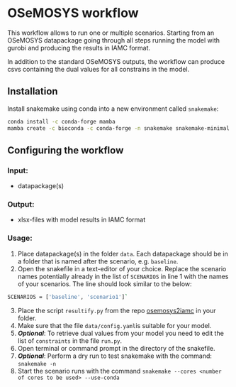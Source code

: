 # OSeMOSYS workflow
This workflow allows to run one or multiple scenarios. Starting from an OSeMOSYS datapackage going through all steps running the model with gurobi and producing the results in IAMC format.

In addition to the standard OSeMOSYS outputs, the workflow can produce csvs containing the dual values for all constrains in the model.

## Installation
Install snakemake using conda into a new environment called `snakemake`:
```bash
conda install -c conda-forge mamba
mamba create -c bioconda -c conda-forge -n snakemake snakemake-minimal
```
## Configuring the workflow
### Input: 

- datapackage(s)

### Output:

- xlsx-files with model results in IAMC format

### Usage:

1. Place datapackage(s) in the folder `data`. Each datapackage should be in a folder that is named after the scenario, e.g. `baseline`.
2. Open the snakefile in a text-editor of your choice. Replace the scenario names potentially already in the list of `SCENARIOS` in line 1 with the names of your scenarios. The line should look similar to the below:
```bash
SCENARIOS = ['baseline', 'scenario1']`
```
3. Place the script `resultify.py` from the repo [osemosys2iamc](https://github.com/OSeMOSYS/osemosys2iamc/tree/osembe) in your folder.
4. Make sure that the file `data/config.yaml`is suitable for your model. 
3. ***Optional***: To retrieve dual values from your model you need to edit the list of `constraints` in the file `run.py`.
4. Open terminal or command prompt in the directory of the snakefile.
5. ***Optional***: Perform a dry run to test snakemake with the command: `snakemake -n`
5. Start the scenario runs with the command `snakemake --cores <number of cores to be used> --use-conda`
